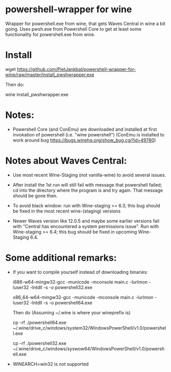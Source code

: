 # powershell-wrapper for wine

Wrapper for powershell.exe from wine, that gets Waves Central in wine a bit going.
Uses pwsh.exe from Powershell Core to get at least some functionality for powershell.exe from wine.

# Install 

 wget https://github.com/PietJankbal/powershell-wrapper-for-wine/raw/master/install_pwshwrapper.exe
 
 Then do:
 
 wine install_pwshwrapper.exe

# Notes:
- Powershell Core (and ConEmu) are downloaded and installed at first invokation of powershell (i.e. "wine powershell")
  (ConEmu is installed to work around bug https://bugs.winehq.org/show_bug.cgi?id=49780)

# Notes about Waves Central:
- Use most recent Wine-Staging (not vanilla-wine) to avoid several issues.

- After install the 1st run will still fail with message that powershell failed; cd into the directory where the program is and try again. That message should be gone then.

- To avoid black window: run with Wine-staging >= 6.3; this bug should be fixed in the most recent wine-(staging) versions 

- Newer Waves version like 12.0.5 and maybe some earlier versions fail with "Central has encountered a system
permissions issue". Run with Wine-staging >= 6.4; this bug should be fixed in upcoming Wine-Staging 6.4.



# Some additional remarks:
- If you want to compile yourself instead of downloading binaries:

  i686-w64-mingw32-gcc -municode  -mconsole main.c -lurlmon -luser32 -lntdll -s -o powershell32.exe

  x86_64-w64-mingw32-gcc -municode  -mconsole main.c -lurlmon -luser32 -lntdll -s -o powershell64.exe
  
  Then do (Assuming ~/.wine is where your wineprefix is)
  
  cp -rf ./powershell64.exe ~/.wine/drive_c/windows/system32/WindowsPowerShell/v1.0/powershell.exe
  
  cp -rf ./powershell32.exe ~/.wine/drive_c/windows/syswow64/WindowsPowerShell/v1.0/powershell.exe
  
- WINEARCH=win32 is _not_ supported





